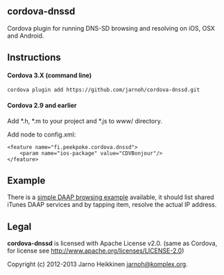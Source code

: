 cordova-dnssd
-------------

Cordova plugin for running DNS-SD browsing and resolving on iOS, OSX and Android.

Instructions
------------

#### Cordova 3.X (command line)

`cordova plugin add https://github.com/jarnoh/cordova-dnssd.git`

#### Cordova 2.9 and earlier

Add *.h, *.m to your project and *.js to www/ directory.  

Add node to config.xml:

    <feature name="fi.peekpoke.cordova.dnssd">
        <param name="ios-package" value="CDVBonjour"/>
    </feature>


Example
-------
There is a <a href="example/">simple DAAP browsing example</a> available,
it should list shared iTunes DAAP services and by tapping item, resolve the
actual IP address.


Legal
-----

**cordova-dnssd** is licensed with Apache License v2.0.
(same as Cordova, for license see http://www.apache.org/licenses/LICENSE-2.0)

Copyright (c) 2012-2013 Jarno Heikkinen <jarnoh@komplex.org>.
